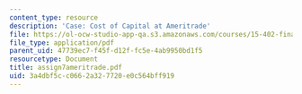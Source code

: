 ```yaml
---
content_type: resource
description: 'Case: Cost of Capital at Ameritrade'
file: https://ol-ocw-studio-app-qa.s3.amazonaws.com/courses/15-402-finance-theory-ii-spring-2003/3a4dbf5cc0662a327720e0c564bff919_assign7ameritrade.pdf
file_type: application/pdf
parent_uid: 47739ec7-f45f-d12f-fc5e-4ab9950bd1f5
resourcetype: Document
title: assign7ameritrade.pdf
uid: 3a4dbf5c-c066-2a32-7720-e0c564bff919
---
```

